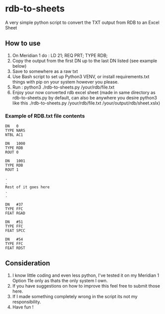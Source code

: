 # rdb-to-sheets
A very simple python script to convert the TXT output from RDB to an Excel Sheet

## How to use
1. On Meridian 1 do : LD 21; REQ PRT; TYPE RDB;
1. Copy the output from the first DN up to the last DN listed (see example below)
1. Save to somewhere as a raw txt
1. Use Bash script to set up Python3 VENV, or install requirements.txt things with pip on your system however you please.
1. Run : python3 ./rdb-to-sheets.py /your/rdb/file.txt 
1. Enjoy your now converted rdb excel sheet (made in same directory as rdb-to-sheets.py by default, can also be anywhere you desire python3 like this ./rdb-to-sheets.py /your/rdb/file.txt /your/output/rdb/sheet.xslx)

### Example of RDB.txt file contents
```
DN   0
TYPE NARS
NTBL AC1 

DN   1000
TYPE RDB 
ROUT 0 

DN   1001
TYPE RDB 
ROUT 1

.
.
Rest of it goes here
.
.

DN   #37
TYPE FFC 
FEAT RGAD 

DN   #51
TYPE FFC 
FEAT SPCC 

DN   #54
TYPE FFC 
FEAT RDST 
```
## Consideration
1. I know little coding and even less python, I've tested it on my Meridian 1 Option 11e only as thats the only system I own.
1. If you have suggestions on how to improve this feel free to submit those here.
1. If I made something completely wrong in the script its not my responsibility.
1. Have fun !
